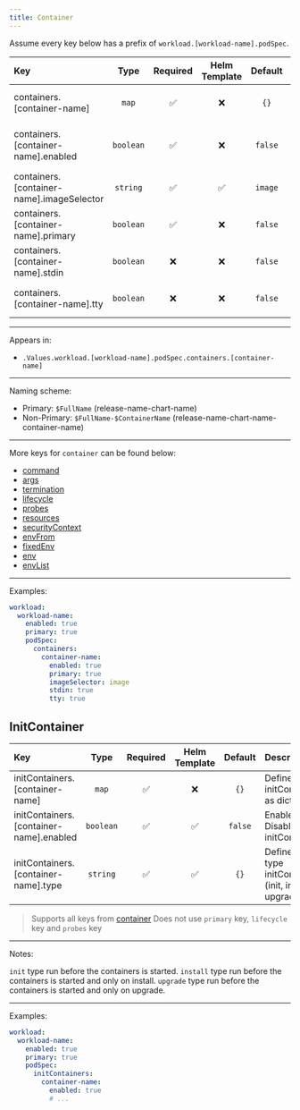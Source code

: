 ```yaml
---
title: Container
---
```


Assume every key below has a prefix of `workload.[workload-name].podSpec`.

| Key                                       |   Type    | Required | Helm Template | Default | Description                       |
| :---------------------------------------- | :-------: | :------: | :-----------: | :-----: | :-------------------------------- |
| containers.[container-name]               |  `map`   |    ✅    |      ❌       |  `{}`   | Define the container as dict      |
| containers.[container-name].enabled       | `boolean` |    ✅    |      ❌       | `false` | Enables or Disables the container |
| containers.[container-name].imageSelector | `string`  |    ✅    |      ✅       | `image` | Defines the image dict to use     |
| containers.[container-name].primary       | `boolean` |    ✅    |      ❌       | `false` | Sets the container as primary     |
| containers.[container-name].stdin         | `boolean` |    ❌    |      ❌       | `false` | whether to enable stdin or not    |
| containers.[container-name].tty           | `boolean` |    ❌    |      ❌       | `false` | whether to enable tty or not      |

---

Appears in:

- `.Values.workload.[workload-name].podSpec.containers.[container-name]`

---

Naming scheme:

- Primary: `$FullName` (release-name-chart-name)
- Non-Primary: `$FullName-$ContainerName` (release-name-chart-name-container-name)

---

More keys for `container` can be found below:

- [command](command.md)
- [args](args.md)
- [termination](termination.md)
- [lifecycle](lifecycle.md)
- [probes](probes.md)
- [resources](resources.md)
- [securityContext](securityContext.md)
- [envFrom](envFrom.md)
- [fixedEnv](fixedEnv.md)
- [env](env.md)
- [envList](envList.md)

---

Examples:

```yaml
workload:
  workload-name:
    enabled: true
    primary: true
    podSpec:
      containers:
        container-name:
          enabled: true
          primary: true
          imageSelector: image
          stdin: true
          tty: true
```

## InitContainer

| Key                                     |   Type    | Required | Helm Template | Default | Description                                            |
| :-------------------------------------- | :-------: | :------: | :-----------: | :-----: | :----------------------------------------------------- |
| initContainers.[container-name]         |  `map`   |    ✅    |      ❌       |  `{}`   | Define the initContainer as dict                       |
| initContainers.[container-name].enabled | `boolean` |    ✅    |      ✅       | `false` | Enables or Disables the initContainer                  |
| initContainers.[container-name].type    | `string`  |    ✅    |      ✅       |  `{}`   | Define the type initContainer (init, install, upgrade) |

> Supports all keys from [container](index.md)
> Does not use `primary` key, `lifecycle` key and `probes` key

---

Notes:

`init` type run before the containers is started.
`install` type run before the containers is started and only on install.
`upgrade` type run before the containers is started and only on upgrade.

---

Examples:

```yaml
workload:
  workload-name:
    enabled: true
    primary: true
    podSpec:
      initContainers:
        container-name:
          enabled: true
          # ...
```
